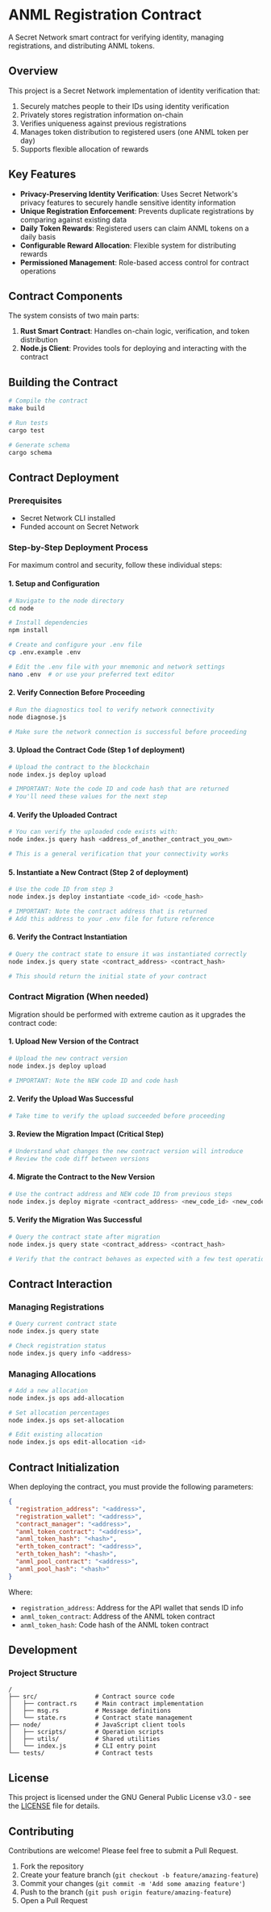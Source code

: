 # ANML Registration Contract

A Secret Network smart contract for verifying identity, managing registrations, and distributing ANML tokens.

## Overview

This project is a Secret Network implementation of identity verification that:

1. Securely matches people to their IDs using identity verification
2. Privately stores registration information on-chain
3. Verifies uniqueness against previous registrations
4. Manages token distribution to registered users (one ANML token per day)
5. Supports flexible allocation of rewards

## Key Features

- **Privacy-Preserving Identity Verification**: Uses Secret Network's privacy features to securely handle sensitive identity information
- **Unique Registration Enforcement**: Prevents duplicate registrations by comparing against existing data
- **Daily Token Rewards**: Registered users can claim ANML tokens on a daily basis
- **Configurable Reward Allocation**: Flexible system for distributing rewards
- **Permissioned Management**: Role-based access control for contract operations

## Contract Components

The system consists of two main parts:

1. **Rust Smart Contract**: Handles on-chain logic, verification, and token distribution
2. **Node.js Client**: Provides tools for deploying and interacting with the contract

## Building the Contract

```bash
# Compile the contract
make build

# Run tests
cargo test

# Generate schema
cargo schema
```

## Contract Deployment

### Prerequisites

- Secret Network CLI installed
- Funded account on Secret Network

### Step-by-Step Deployment Process

For maximum control and security, follow these individual steps:

#### 1. Setup and Configuration

```bash
# Navigate to the node directory
cd node

# Install dependencies
npm install

# Create and configure your .env file
cp .env.example .env

# Edit the .env file with your mnemonic and network settings
nano .env  # or use your preferred text editor
```

#### 2. Verify Connection Before Proceeding

```bash
# Run the diagnostics tool to verify network connectivity
node diagnose.js

# Make sure the network connection is successful before proceeding
```

#### 3. Upload the Contract Code (Step 1 of deployment)

```bash
# Upload the contract to the blockchain
node index.js deploy upload

# IMPORTANT: Note the code ID and code hash that are returned
# You'll need these values for the next step
```

#### 4. Verify the Uploaded Contract

```bash
# You can verify the uploaded code exists with:
node index.js query hash <address_of_another_contract_you_own>

# This is a general verification that your connectivity works
```

#### 5. Instantiate a New Contract (Step 2 of deployment)

```bash
# Use the code ID from step 3
node index.js deploy instantiate <code_id> <code_hash>

# IMPORTANT: Note the contract address that is returned
# Add this address to your .env file for future reference
```

#### 6. Verify the Contract Instantiation

```bash
# Query the contract state to ensure it was instantiated correctly
node index.js query state <contract_address> <contract_hash>

# This should return the initial state of your contract
```

### Contract Migration (When needed)

Migration should be performed with extreme caution as it upgrades the contract code:

#### 1. Upload New Version of the Contract

```bash
# Upload the new contract version
node index.js deploy upload

# IMPORTANT: Note the NEW code ID and code hash
```

#### 2. Verify the Upload Was Successful

```bash
# Take time to verify the upload succeeded before proceeding
```

#### 3. Review the Migration Impact (Critical Step)

```bash
# Understand what changes the new contract version will introduce
# Review the code diff between versions
```

#### 4. Migrate the Contract to the New Version

```bash
# Use the contract address and NEW code ID from previous steps
node index.js deploy migrate <contract_address> <new_code_id> <new_code_hash>
```

#### 5. Verify the Migration Was Successful

```bash
# Query the contract state after migration
node index.js query state <contract_address> <contract_hash>

# Verify that the contract behaves as expected with a few test operations
```

## Contract Interaction

### Managing Registrations

```bash
# Query current contract state
node index.js query state

# Check registration status
node index.js query info <address>
```

### Managing Allocations

```bash
# Add a new allocation
node index.js ops add-allocation

# Set allocation percentages
node index.js ops set-allocation

# Edit existing allocation
node index.js ops edit-allocation <id>
```

## Contract Initialization

When deploying the contract, you must provide the following parameters:

```json
{
  "registration_address": "<address>",
  "registration_wallet": "<address>",
  "contract_manager": "<address>",
  "anml_token_contract": "<address>",
  "anml_token_hash": "<hash>",
  "erth_token_contract": "<address>",
  "erth_token_hash": "<hash>",
  "anml_pool_contract": "<address>",
  "anml_pool_hash": "<hash>"
}
```

Where:

- `registration_address`: Address for the API wallet that sends ID info
- `anml_token_contract`: Address of the ANML token contract
- `anml_token_hash`: Code hash of the ANML token contract

## Development

### Project Structure

```
/
├── src/                # Contract source code
│   ├── contract.rs     # Main contract implementation
│   ├── msg.rs          # Message definitions
│   └── state.rs        # Contract state management
├── node/               # JavaScript client tools
│   ├── scripts/        # Operation scripts
│   ├── utils/          # Shared utilities
│   └── index.js        # CLI entry point
└── tests/              # Contract tests
```

## License

This project is licensed under the GNU General Public License v3.0 - see the [LICENSE](LICENSE) file for details.

## Contributing

Contributions are welcome! Please feel free to submit a Pull Request.

1. Fork the repository
2. Create your feature branch (`git checkout -b feature/amazing-feature`)
3. Commit your changes (`git commit -m 'Add some amazing feature'`)
4. Push to the branch (`git push origin feature/amazing-feature`)
5. Open a Pull Request
